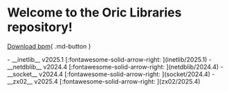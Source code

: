 # Welcome to the Oric Libraries repository!

[Download bpm](https://orix-software.github.io/bpm/installation/){ .md-button }

<div class="grid cards" markdown>
-  __inetlib__ v2025.1
[:fontawesome-solid-arrow-right: ](inetlib/2025.1)
-  __netdblib__ v2024.4
[:fontawesome-solid-arrow-right: ](netdblib/2024.4)
-  __socket__ v2024.4
[:fontawesome-solid-arrow-right: ](socket/2024.4)
-  __zx02__ v2025.4
[:fontawesome-solid-arrow-right: ](zx02/2025.4)
</div>